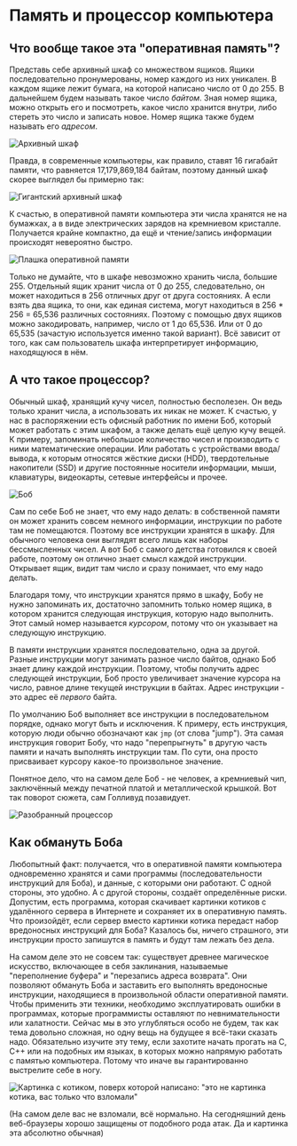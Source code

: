 # Память и процессор компьютера

## Что вообще такое эта "оперативная память"?
Представь себе архивный шкаф со множеством ящиков. Ящики последовательно пронумерованы,
номер каждого из них уникален. В каждом ящике лежит бумага, на которой написано число от
0 до 255. В дальнейшем будем называть такое число *байтом*. Зная номер ящика, можно открыть
его и посмотреть, какое число хранится внутри, либо стереть это число и записать новое.
Номер ящика также будем называть его *адресом*.

![Архивный шкаф](/artwork/cs-101/archive-cabinet.png)

Правда, в современные компьютеры, как правило, ставят 16 гигабайт памяти, что равняется
17,179,869,184 байтам, поэтому данный шкаф скорее выглядел бы примерно так:

![Гигантский архивный шкаф](/artwork/cs-101/giant-archive-cabinet.png)

К счастью, в оперативной памяти компьютера эти числа хранятся не на бумажках, а в виде
электрических зарядов на кремниевом кристалле. Получается крайне компактно, да ещё
и чтение/запись информации происходят невероятно быстро.

![Плашка оперативной памяти](/artwork/cs-101/ram-stick.png)

Только не думайте, что в шкафе невозможно хранить числа, большие 255. Отдельный
ящик хранит числа от 0 до 255, следовательно, он может находиться в 256 отличных
друг от друга состояниях. А если взять два ящика, то они, как единая система,
могут находиться в 256 * 256 = 65,536 различных состояниях. Поэтому с помощью
двух ящиков можно закодировать, например, число от 1 до 65,536. Или от 0 до
65,535 (зачастую используется именно такой вариант). Всё зависит от того, как
сам пользователь шкафа интерпретирует информацию, находящуюся в нём.

## А что такое процессор?
Обычный шкаф, хранящий кучу чисел, полностью бесполезен. Он ведь только хранит
числа, а использовать их никак не может. К счастью, у нас в распоряжении есть
офисный работник по имени Боб, который может работать с этим шкафом, а также
делать ещё целую кучу вещей. К примеру, запоминать небольшое количество чисел
и производить с ними математические операции. Или работать с устройствами ввода/вывода,
к которым относятся жёсткие диски (HDD), твердотельные накопители (SSD)
и другие постоянные носители информации,
мыши, клавиатуры, видеокарты, сетевые интерфейсы и прочее.

![Боб](/artwork/cs-101/bob.png)

Сам по себе Боб не знает, что ему надо делать: в собственной памяти он может хранить
совсем немного информации, инструкции по работе там не помещаются. Поэтому все инструкции
хранятся в шкафу. Для обычного человека они выглядят всего лишь как наборы
бессмысленных чисел. А вот Боб с самого детства готовился к своей работе, поэтому он
отлично знает смысл каждой инструкции. Открывает ящик, видит там число и сразу понимает,
что ему надо делать.

Благодаря тому, что инструкции хранятся прямо в шкафу, Бобу не нужно запоминать их,
достаточно запомнить только номер ящика, в котором хранится следующая инструкция,
которую надо выполнить. Этот самый номер называется *курсором*, потому что он указывает
на следующую инструкцию.

<!-- TODO: переписать абзац, его сложно понять -->
В памяти инструкции хранятся последовательно, одна за другой. Разные инструкции могут занимать
разное число байтов, однако Боб знает длину каждой инструкции. Поэтому, чтобы
получить адрес следующей инструкции, Боб просто увеличивает значение курсора на
число, равное длине текущей инструкции в байтах. Адрес инструкции - это адрес
её *первого* байта.

По умолчанию Боб выполняет все инструкции в последовательном порядке, однако могут
быть и исключения. К примеру, есть инструкция, которую люди обычно обозначают как `jmp`
(от слова "jump"). Эта самая инструкция говорит Бобу, что надо "перепрыгнуть" в другую часть
памяти и начать выполнять инструкции там. По сути, она просто присваивает курсору какое-то
произвольное значение.

Понятное дело, что на самом деле Боб - не человек, а кремниевый чип, заключённый между
печатной платой и металлической крышкой. Вот так поворот сюжета, сам Голливуд позавидует.

![Разобранный процессор](/artwork/cs-101/cpu-dissection.png)

## Как обмануть Боба
Любопытный факт: получается, что в оперативной памяти компьютера одновременно хранятся
и сами программы (последовательности инструкций для Боба), и данные, с которыми
они работают. С одной стороны, это удобно. А с другой стороны, создаёт определённые
риски. Допустим, есть программа, которая скачивает картинки котиков с удалённого
сервера в Интернете и сохраняет их в оперативную память. Что произойдёт, если сервер вместо
картинки котика передаст набор вредоносных инструкций для Боба? Казалось бы, ничего
страшного, эти инструкции просто запишутся в память и будут там лежать без дела.

На самом деле это не совсем так: существует древнее магическое искусство, включающее в себя
заклинания, называемые "переполнение буфера" и "перезапись адреса возврата". Они
позволяют обмануть Боба и заставить его выполнять вредоносные инструкции,
находящиеся в произвольной области оперативной памяти. Чтобы применить эти техники,
необходимо эксплуатировать ошибки в программах, которые программисты оставляют
по невнимательности или халатности. Сейчас мы в это углубляться особо не будем, так как тема довольно
сложная, но одну вещь на будущее я всё-таки сказать надо. Обязательно изучите эту тему,
если захотите начать прогать на C, C++ или на подобных им языках, в которых можно
напрямую работать с памятью компьютера. Потому что иначе вы гарантированно выстрелите себе в ногу.

<img class="universal" src="/artwork/cs-101/cat.jpg" alt='Картинка с котиком, поверх которой написано: "это не картинка котика, вас только что взломали"'/>

(На самом деле вас не взломали, всё нормально. На сегодняшний день веб-браузеры хорошо
защищены от подобного рода атак. Да и картинка эта абсолютно обычная)
